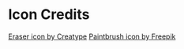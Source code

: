 # Icon Credits

[Eraser icon by Creatype]("https://www.flaticon.com/free-icons/eraser")
[Paintbrush icon by Freepik]("https://www.flaticon.com/free-icons/paint-brush")
